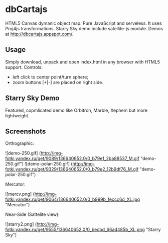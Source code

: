 dbCartajs
=========

HTML5 Canvas dymanic object map. Pure JavaScript and serveless.
It uses Proj4js transformations.  Starry Sky demo include satellite-js module.
Demos at http://dbcartajs.appspot.com/.

## Usage

Simply download, unpack and open index.html in any browser with HTML5 support.
Controls: 
 * left click to center point/turn sphere; 
 * zoom buttons [+|-] are placed on right side.

## Starry Sky Demo

Featured, copmlicated demo like Orbitron, Marble, Xephem but more lightweight.

## Screenshots

Orthographic:

![demo-250.gif] (http://img-fotki.yandex.ru/get/9089/136640652.0/0_b79e1_2ba88537_M.gif "demo-250.gif")
![demo-polar-250.gif] (http://img-fotki.yandex.ru/get/9329/136640652.0/0_b79e2_12b9df76_M.gif "demo-polar-250.gif")

Mercator:

![mercv.png] (http://img-fotki.yandex.ru/get/9064/136640652.0/0_b999b_feccc6d_XL.jpg "Mercator")

Near-Side (Sattelite view):

![starry2.png] (http://img-fotki.yandex.ru/get/9555/136640652.0/0_becbd_66ad485b_XL.png "Starry Sky")
